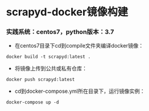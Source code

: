 # scrapyd-docker镜像构建

### 实践系统：centos7，python版本：3.7
* 在centos7目录下cd到compile文件夹编译docker镜像：
```
docker build -t scrapyd:latest .
```
* 将镜像上传到公共或私有仓库：
```
docker push scrapyd:latest
```
* cd到docker-compose.yml所在目录下，运行镜像实例：
```
docker-compose up -d
```
